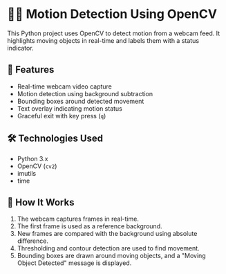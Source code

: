 # 🕵️‍♂️ Motion Detection Using OpenCV

This Python project uses OpenCV to detect motion from a webcam feed. It highlights moving objects in real-time and labels them with a status indicator.

## 📸 Features

- Real-time webcam video capture
- Motion detection using background subtraction
- Bounding boxes around detected movement
- Text overlay indicating motion status
- Graceful exit with key press (`q`)

## 🛠️ Technologies Used

- Python 3.x
- OpenCV (`cv2`)
- imutils
- time

## 🧠 How It Works

1. The webcam captures frames in real-time.
2. The first frame is used as a reference background.
3. New frames are compared with the background using absolute difference.
4. Thresholding and contour detection are used to find movement.
5. Bounding boxes are drawn around moving objects, and a "Moving Object Detected" message is displayed.

